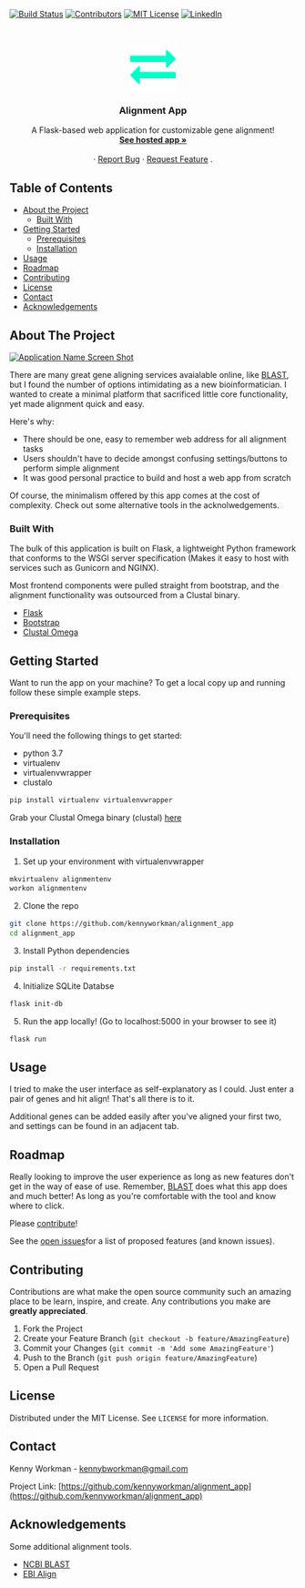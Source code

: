 [![Build Status][build-shield]][build-url]
[![Contributors][contributors-shield]][contributors-url]
[![MIT License][license-shield]][license-url]
[![LinkedIn][linkedin-shield]][linkedin-url]



<!-- PROJECT LOGO -->
<br />
<p align="center">
  <a href="https://github.com/kennyworkman/alignment_app">
    <img src="logo.png" alt="Logo" width="80" height="80">
  </a>

  <h3 align="center">Alignment App</h3>

  <p align="center">
   A Flask-based web application for customizable gene alignment! 
    <br />
    <a href="https://github.com/othneildrew/Best-README-Template"><strong>See hosted app »</strong></a>
    <br />
    <br />
    ·
    <a href="https://github.com/othneildrew/Best-README-Template/issues">Report Bug</a>
    ·
    <a href="https://github.com/othneildrew/Best-README-Template/issues">Request Feature</a>
    .
  </p>
</p>



<!-- TABLE OF CONTENTS -->
## Table of Contents

* [About the Project](#about-the-project)
  * [Built With](#built-with)
* [Getting Started](#getting-started)
  * [Prerequisites](#prerequisites)
  * [Installation](#installation)
* [Usage](#usage)
* [Roadmap](#roadmap)
* [Contributing](#contributing)
* [License](#license)
* [Contact](#contact)
* [Acknowledgements](#acknowledgements)



<!-- ABOUT THE PROJECT -->
## About The Project

[![Application Name Screen Shot][application-screenshot]](https://genealigner.site)

There are many great gene aligning services avaialable online, like [BLAST](https://blast.ncbi.nlm.nih.gov), but I found the number of options intimidating as a new bioinformatician. I wanted to create a minimal platform that sacrificed little core functionality, yet made alignment quick and easy.

Here's why:
* There should be one, easy to remember web address for all alignment tasks
* Users shouldn't have to decide amongst confusing settings/buttons to perform simple alignment
* It was good personal practice to build and host a web app from scratch

Of course, the minimalism offered by this app comes at the cost of complexity. Check out some alternative tools in the acknolwedgements.

### Built With
The bulk of this application is built on Flask, a lightweight Python framework that conforms to the WSGI server specification (Makes it easy to host with services such as Gunicorn and NGINX).

Most frontend components were pulled straight from bootstrap, and the alignment functionality was outsourced from a Clustal binary.

* [Flask](http://flask.pocoo.org)
* [Bootstrap](https://getbootstrap.com)
* [Clustal Omega](http://www.clustal.org/omega/)


<!-- GETTING STARTED -->
## Getting Started

Want to run the app on your machine?
To get a local copy up and running follow these simple example steps.

### Prerequisites

You'll need the following things to get started:
* python 3.7
* virtualenv
* virtualenvwrapper
* clustalo 
```sh
pip install virtualenv virtualenvwrapper
```
Grab your Clustal Omega binary (clustal) [here](http://www.clustal.org/omega/)

### Installation

1. Set up your environment with virtualenvwrapper
```sh
mkvirtualenv alignmentenv
workon alignmentenv
```
2. Clone the repo
```sh
git clone https://github.com/kennyworkman/alignment_app
cd alignment_app
```
3. Install Python dependencies
```sh
pip install -r requirements.txt
```
4. Initialize SQLite Databse
```sh
flask init-db
```
5. Run the app locally! (Go to localhost:5000 in your browser to see it)
```sh
flask run
```

<!-- USAGE EXAMPLES -->
## Usage

I tried to make the user interface as self-explanatory as I could. Just enter a pair of genes and hit align! That's all there is to it. 

Additional genes can be added easily after you've aligned your first two, and settings can be found in an adjacent tab.


<!-- ROADMAP -->
## Roadmap

Really looking to improve the user experience as long as new features don't get in the way of ease of use. Remember, [BLAST](https://blast.ncbi.nlm.nih.gov) does what this app does and much better! As long as you're comfortable with the tool and know where to click.

Please [contribute](#contributing)!

See the [open issues]( https://github.com/kennyworkman/alignment_app/issues)for a list of proposed features (and known issues).



<!-- CONTRIBUTING -->
## Contributing

Contributions are what make the open source community such an amazing place to be learn, inspire, and create. Any contributions you make are **greatly appreciated**.

1. Fork the Project
2. Create your Feature Branch (`git checkout -b feature/AmazingFeature`)
3. Commit your Changes (`git commit -m 'Add some AmazingFeature'`)
4. Push to the Branch (`git push origin feature/AmazingFeature`)
5. Open a Pull Request



<!-- LICENSE -->
## License

Distributed under the MIT License. See `LICENSE` for more information.



<!-- CONTACT -->
## Contact

Kenny Workman - kennybworkman@gmail.com

Project Link: [https://github.com/kennyworkman/alignment_app](https://github.com/kennyworkman/alignment_app)



<!-- ACKNOWLEDGEMENTS -->
## Acknowledgements
Some additional alignment tools.
* [NCBI BLAST](https://blast.ncbi.nlm.nih.gov/Blast.cgi)
* [EBI Align](https://www.ebi.ac.uk/Tools/psa)





<!-- MARKDOWN LINKS & IMAGES -->
<!-- https://www.markdownguide.org/basic-syntax/#reference-style-links -->
[build-shield]: https://img.shields.io/badge/build-passing-brightgreen.svg?style=flat-square
[build-url]: #
[contributors-shield]: https://img.shields.io/badge/contributors-1-orange.svg?style=flat-square
[contributors-url]: https://github.com/kennyworkman/alignment_app/graphs/contributors
[license-shield]: https://img.shields.io/badge/license-MIT-blue.svg?style=flat-square
[license-url]: https://choosealicense.com/licenses/mit
[linkedin-shield]: https://img.shields.io/badge/-LinkedIn-black.svg?style=flat-square&logo=linkedin&colorB=555
[linkedin-url]: https://www.linkedin.com/in/kenny-workman-11151115a/
[application-screenshot]: https://github.com/kennyworkman/alignment_app/blob/master/screen_shot.png
